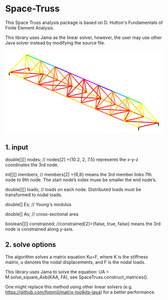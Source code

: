# Space-Truss
This Space Truss analysis package is based on D. Hutton's Fundamentals of Finite Element Analysis. 

This library uses Jama as the linear solver, however, the user may use other Java solver instead by modifying the source file.


![alt text](color.png "Description goes here")

## 1. input
double[][] nodes;  //  nodes[2] ={10.2, 2, 7.5} represents the x-y-z coordinates the 3rd node. 

int[][] members;   //  members[2] ={6,8} means the 3rd member links 7th node to 9th node. The start node’s index muse be smaller the end node’s.

double[][] loads;  // loads on each node. Distributed loads must be transformed to nodal loads.

double[] Es; // Young's modulus

double[] As; // cross-sectional area

boolean[][] constrained;    //constrained[2]={false, true, false} means the 3rd node is constrained along y-axis.

## 2. solve options
The algorithm solves a matrix equation Ku=F, where K is the stiffness matrix, u denotes the nodal displacements, and F is the nodal loads.

This library uses Jama to solve the equation: UA = M.solve_square_Axb(KAA, FA), see SpaceTruss.construct_matrices(). 

One might replace this method using other linear solvers (e.g. https://github.com/fommil/matrix-toolkits-java) for a better performance.
